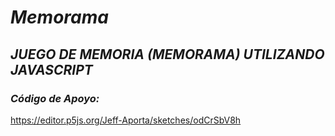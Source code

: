 # **_Memorama_**

## **_JUEGO DE MEMORIA (MEMORAMA) UTILIZANDO JAVASCRIPT_**

### **_Código de Apoyo:_**
https://editor.p5js.org/Jeff-Aporta/sketches/odCrSbV8h
